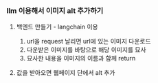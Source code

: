 ### llm 이용해서 이미지 alt 추가하기

1. 백엔드 만들기 - langchain 이용

   1. url을 request 날리면 url에 있는 이미지 다운로드
   2. 다운받은 이미지를 바탕으로 해당 이미지를 묘사
   3. 묘사한 내용을 이미지의 이름과 함께 return

2. 값을 받아오면 웹페이지 단에서 alt 추가
